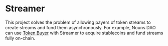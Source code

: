 # Streamer

This project solves the problem of allowing payers of token streams to create streams and fund them asynchronously.
For example, Nouns DAO can use [Token Buyer](https://github.com/nounsDAO/token-buyer/) with Streamer to acquire stablecoins and fund streams fully on-chain.
